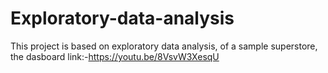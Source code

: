 # Exploratory-data-analysis
This project is based on exploratory data analysis, of a sample superstore,
the dasboard link:-https://youtu.be/8VsvW3XesqU

